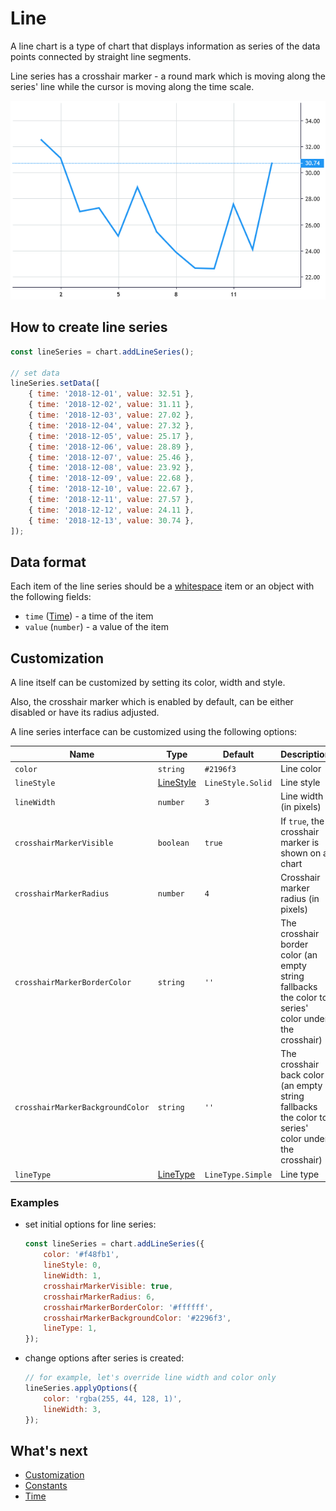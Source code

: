 # Line

A line chart is a type of chart that displays information as series of the data points connected by straight line segments.

Line series has a crosshair marker - a round mark which is moving along the series' line while the cursor is moving along the time scale.

![Line chart example](./assets/line-series.png "Line chart example")

## How to create line series

```js
const lineSeries = chart.addLineSeries();

// set data
lineSeries.setData([
    { time: '2018-12-01', value: 32.51 },
    { time: '2018-12-02', value: 31.11 },
    { time: '2018-12-03', value: 27.02 },
    { time: '2018-12-04', value: 27.32 },
    { time: '2018-12-05', value: 25.17 },
    { time: '2018-12-06', value: 28.89 },
    { time: '2018-12-07', value: 25.46 },
    { time: '2018-12-08', value: 23.92 },
    { time: '2018-12-09', value: 22.68 },
    { time: '2018-12-10', value: 22.67 },
    { time: '2018-12-11', value: 27.57 },
    { time: '2018-12-12', value: 24.11 },
    { time: '2018-12-13', value: 30.74 },
]);
```

## Data format

Each item of the line series should be a [whitespace](./whitespace-data.md) item or an object with the following fields:

- `time` ([Time](./time.md)) - a time of the item
- `value` (`number`) - a value of the item

## Customization

A line itself can be customized by setting its color, width and style.

Also, the crosshair marker which is enabled by default, can be either disabled or have its radius adjusted.

A line series interface can be customized using the following options:

|Name|Type|Default|Description|
|----|----|-------|-----------|
|`color`|`string`|`#2196f3`|Line color|
|`lineStyle`|[LineStyle](./constants.md#linestyle)|`LineStyle.Solid`|Line style|
|`lineWidth`|`number`|`3`|Line width (in pixels)|
|`crosshairMarkerVisible`|`boolean`|`true`|If `true`, the crosshair marker is shown on a chart|
|`crosshairMarkerRadius`|`number`|`4`|Crosshair marker radius (in pixels)|
|`crosshairMarkerBorderColor`|`string`|`''`|The crosshair border color (an empty string fallbacks the color to series' color under the crosshair)|
|`crosshairMarkerBackgroundColor`|`string`|`''`|The crosshair back color (an empty string fallbacks the color to series' color under the crosshair)|
|`lineType`|[LineType](./constants.md#linetype)|`LineType.Simple`|Line type|

### Examples

- set initial options for line series:

    ```js
    const lineSeries = chart.addLineSeries({
        color: '#f48fb1',
        lineStyle: 0,
        lineWidth: 1,
        crosshairMarkerVisible: true,
        crosshairMarkerRadius: 6,
        crosshairMarkerBorderColor: '#ffffff',
        crosshairMarkerBackgroundColor: '#2296f3',
        lineType: 1,
    });
    ```

- change options after series is created:

    ```js
    // for example, let's override line width and color only
    lineSeries.applyOptions({
        color: 'rgba(255, 44, 128, 1)',
        lineWidth: 3,
    });
    ```

## What's next

- [Customization](./customization.md)
- [Constants](./constants.md)
- [Time](./time.md)
